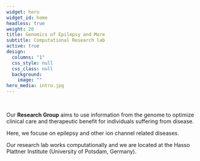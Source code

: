 ```yaml
---
widget: hero
widget_id: home
headless: true
weight: 20
title: Genomics of Epilepsy and More
subtitle: Computational Research lab
active: true
design:
  columns: "1"
  css_style: null
  css_class: null
  background:
    image: ""
hero_media: intro.jpg
---
```

<br>

Our **Research Group** aims to use information from the genome to optimize clinical care and therapeutic benefit for individuals suffering from disease.

Here, we focuse on epilepsy and other ion channel related diseases.

Our research lab works computationally and we are located at the Hasso Plattner Institute (University of Potsdam, Germany).